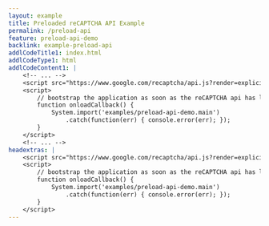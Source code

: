 ```yaml
---
layout: example
title: Preloaded reCAPTCHA API Example
permalink: /preload-api
feature: preload-api-demo
backlink: example-preload-api
addlCodeTitle1: index.html
addlCodeType1: html
addlCodeContent1: |
    <!-- ... -->
    <script src="https://www.google.com/recaptcha/api.js?render=explicit&amp;onload=onloadCallback"></script>
    <script>
        // bootstrap the application as soon as the reCAPTCHA api has loaded 
        function onloadCallback() {
            System.import('examples/preload-api-demo.main')
                .catch(function(err) { console.error(err); });
        }
    </script>
    <!-- ... -->
headextras: |
    <script src="https://www.google.com/recaptcha/api.js?render=explicit&amp;onload=onloadCallback"></script>
    <script>
        // bootstrap the application as soon as the reCAPTCHA api has loaded 
        function onloadCallback() {
            System.import('examples/preload-api-demo.main')
                .catch(function(err) { console.error(err); });
        }
    </script>
---
```

